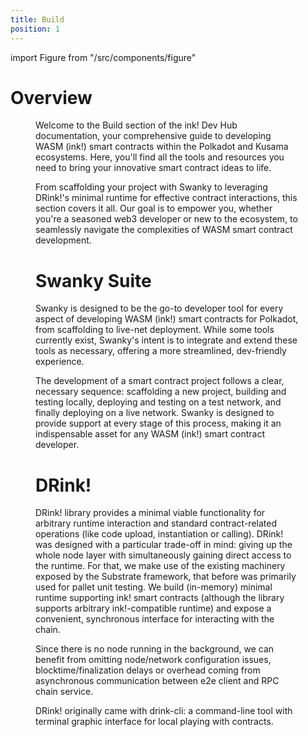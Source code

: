 ```yaml
---
title: Build
position: 1
---
```


import Figure from "/src/components/figure"

# Overview

 <Figure caption="Block Consumption" src={require('./img/banner-build.jpg').default } width="100%" /> 

Welcome to the Build section of the ink! Dev Hub documentation, your comprehensive guide to developing WASM (ink!) smart contracts within the Polkadot and Kusama ecosystems. Here, you'll find all the tools and resources you need to bring your innovative smart contract ideas to life.

From scaffolding your project with Swanky to leveraging DRink!'s minimal runtime for effective contract interactions, this section covers it all. Our goal is to empower you, whether you're a seasoned web3 developer or new to the ecosystem, to seamlessly navigate the complexities of WASM smart contract development.

# Swanky Suite 

Swanky is designed to be the go-to developer tool for every aspect of developing WASM (ink!) smart contracts for Polkadot, from scaffolding to live-net deployment. While some tools currently exist, Swanky's intent is to integrate and extend these tools as necessary, offering a more streamlined, dev-friendly experience.

The development of a smart contract project follows a clear, necessary sequence: scaffolding a new project, building and testing locally, deploying and testing on a test network, and finally deploying on a live network. Swanky is designed to provide support at every stage of this process, making it an indispensable asset for any WASM (ink!) smart contract developer.

# DRink!

DRink! library provides a minimal viable functionality for arbitrary runtime interaction and standard contract-related operations (like code upload, instantiation or calling). DRink! was designed with a particular trade-off in mind: giving up the whole node layer with simultaneously gaining direct access to the runtime. For that, we make use of the existing machinery exposed by the Substrate framework, that before was primarily used for pallet unit testing. We build (in-memory) minimal runtime supporting ink! smart contracts (although the library supports arbitrary ink!-compatible runtime) and expose a convenient, synchronous interface for interacting with the chain.

Since there is no node running in the background, we can benefit from omitting node/network configuration issues, blocktime/finalization delays or overhead coming from asynchronous communication between e2e client and RPC chain service.

DRink! originally came with drink-cli: a command-line tool with terminal graphic interface for local playing with contracts.

